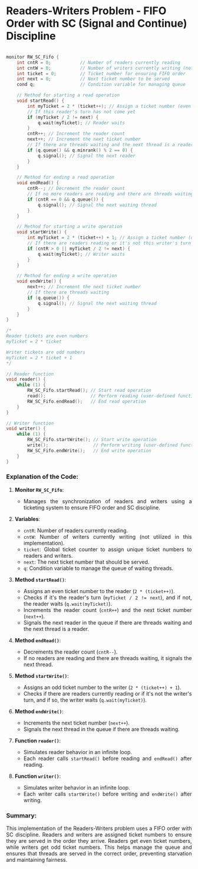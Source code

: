 # Readers-Writers Problem - FIFO Order with SC (Signal and Continue) Discipline


<div align=justify>

```cpp

monitor RW_SC_Fifo {
    int cntR = 0;           // Number of readers currently reading
    int cntW = 0;           // Number of writers currently writing (not used in this implementation)
    int ticket = 0;         // Ticket number for ensuring FIFO order
    int next = 0;           // Next ticket number to be served
    cond q;                 // Condition variable for managing queue

    // Method for starting a read operation
    void startRead() {
        int myTicket = 2 * (ticket++); // Assign a ticket number (even for readers)
        // If this reader's turn has not come yet
        if (myTicket / 2 != next) {
            q.wait(myTicket); // Reader waits
        }
        cntR++; // Increment the reader count
        next++; // Increment the next ticket number
        // If there are threads waiting and the next thread is a reader
        if (q.queue() && q.minrank() % 2 == 0) {
            q.signal(); // Signal the next reader
        }
    }

    // Method for ending a read operation
    void endRead() {
        cntR--; // Decrement the reader count
        // If no more readers are reading and there are threads waiting
        if (cntR == 0 && q.queue()) {
            q.signal(); // Signal the next waiting thread
        }
    }

    // Method for starting a write operation
    void startWrite() {
        int myTicket = 2 * (ticket++) + 1; // Assign a ticket number (odd for writers)
        // If there are readers reading or it's not this writer's turn
        if (cntR > 0 || myTicket / 2 != next) {
            q.wait(myTicket); // Writer waits
        }
    }

    // Method for ending a write operation
    void endWrite() {
        next++; // Increment the next ticket number
        // If there are threads waiting
        if (q.queue()) {
            q.signal(); // Signal the next waiting thread
        }
    }
}

/*
Reader tickets are even numbers
myTicket = 2 * ticket

Writer tickets are odd numbers
myTicket = 2 * ticket + 1
*/

// Reader function
void reader() {
    while (1) {
        RW_SC_Fifo.startRead(); // Start read operation
        read();                 // Perform reading (user-defined function)
        RW_SC_Fifo.endRead();   // End read operation
    }
}

// Writer function
void writer() {
    while (1) {
        RW_SC_Fifo.startWrite(); // Start write operation
        write();                 // Perform writing (user-defined function)
        RW_SC_Fifo.endWrite();   // End write operation
    }
}
```

### Explanation of the Code:

1. **Monitor `RW_SC_Fifo`**:
   - Manages the synchronization of readers and writers using a ticketing system to ensure FIFO order and SC discipline.

2. **Variables**:
   - `cntR`: Number of readers currently reading.
   - `cntW`: Number of writers currently writing (not utilized in this implementation).
   - `ticket`: Global ticket counter to assign unique ticket numbers to readers and writers.
   - `next`: The next ticket number that should be served.
   - `q`: Condition variable to manage the queue of waiting threads.

3. **Method `startRead()`**:
   - Assigns an even ticket number to the reader (`2 * (ticket++)`).
   - Checks if it's the reader's turn (`myTicket / 2 != next`), and if not, the reader waits (`q.wait(myTicket)`).
   - Increments the reader count (`cntR++`) and the next ticket number (`next++`).
   - Signals the next reader in the queue if there are threads waiting and the next thread is a reader.

4. **Method `endRead()`**:
   - Decrements the reader count (`cntR--`).
   - If no readers are reading and there are threads waiting, it signals the next thread.

5. **Method `startWrite()`**:
   - Assigns an odd ticket number to the writer (`2 * (ticket++) + 1`).
   - Checks if there are readers currently reading or if it's not the writer's turn, and if so, the writer waits (`q.wait(myTicket)`).

6. **Method `endWrite()`**:
   - Increments the next ticket number (`next++`).
   - Signals the next thread in the queue if there are threads waiting.

7. **Function `reader()`**:
   - Simulates reader behavior in an infinite loop.
   - Each reader calls `startRead()` before reading and `endRead()` after reading.

8. **Function `writer()`**:
   - Simulates writer behavior in an infinite loop.
   - Each writer calls `startWrite()` before writing and `endWrite()` after writing.

### Summary:

This implementation of the Readers-Writers problem uses a FIFO order with SC discipline. Readers and writers are assigned ticket numbers to ensure they are served in the order they arrive. Readers get even ticket numbers, while writers get odd ticket numbers. This helps manage the queue and ensures that threads are served in the correct order, preventing starvation and maintaining fairness.


</div>